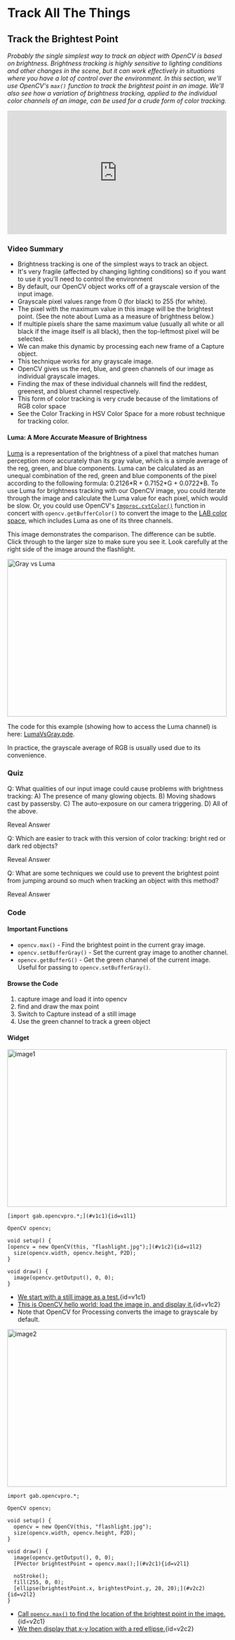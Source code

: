 # Track All The Things

## Track the Brightest Point

_Probably the single simplest way to track an object with OpenCV is based on brightness. Brightness tracking is highly sensitive to lighting conditions and other changes in the scene, but it can work effectively in situations where you have a lot of control over the environment. In this section, we'll use OpenCV's <code>max()</code> function to track the brightest point in an image. We'll also see how a variation of brightness tracking, applied to the individual color channels of an image, can be used for a crude form of color tracking._

<iframe src="http://player.vimeo.com/video/69813654" width="500" height="281" frameborder="0" webkitAllowFullScreen mozallowfullscreen allowFullScreen></iframe>

### Video Summary

* Brightness tracking is one of the simplest ways to track an object.
* It's very fragile (affected by changing lighting conditions) so if you want to use it you'll need to control the environment
* By default, our OpenCV object works off of a grayscale version of the input image.
* Grayscale pixel values range from 0 (for black) to 255 (for white).
* The pixel with the maximum value in this image will be the brightest point. (See the note about Luma as a measure of brightness below.)
* If multiple pixels share the same maximum value (usually all white or all black if the image itself is all black), then the top-leftmost pixel will be selected.
* We can make this dynamic by processing each new frame of a Capture object.
* This technique works for any grayscale image.
* OpenCV gives us the red, blue, and green channels of our image as individual grayscale images.
* Finding the max of these individual channels will find the reddest, greenest, and bluest channel respectively.
* This form of color tracking is very crude because of the limitations of RGB color space
* See the Color Tracking in HSV Color Space for a more robust technique for tracking color. 

#### Luma: A More Accurate Measure of Brightness

[Luma](http://en.wikipedia.org/wiki/Luma_%28video%29) is a representation of the brightness of a pixel that matches human perception more accurately than its gray value, which is a simple average of the reg, green, and blue components. Luma can be calculated as an unequal combination of the red, green and blue components of the pixel according to the following formula: 0.2126\*R + 0.7152\*G + 0.0722\*B. To use Luma for brightness tracking with our OpenCV image, you could iterate through the image and calculate the Luma value for each pixel, which would be slow. Or, you could use OpenCV's <code>[Imgproc.cvtColor()](http://docs.opencv.org/java/org/opencv/imgproc/Imgproc.html#cvtColor)</code> function in concert with <code>opencv.getBufferColor()</code> to convert the image to the [LAB color space](https://en.wikipedia.org/wiki/Lab_color_space), which includes Luma as one of its three channels.

This image demonstrates the comparison. The difference can be subtle. Click through to the larger size to make sure you see it. Look carefully at the right side of the image around the flashlight.

<a href="http://www.flickr.com/photos/unavoidablegrain/9228785034/" title="Gray vs Luma by atduskgreg, on Flickr"><img src="http://farm3.staticflickr.com/2829/9228785034_39c665d9e9.jpg" width="500" height="358" alt="Gray vs Luma"></a>

The code for this example (showing how to access the Luma channel) is here: [LumaVsGray.pde](https://github.com/atduskgreg/OpenCVPro/blob/library_rename/examples/LumaVsGray/LumaVsGray.pde).

In practice, the grayscale average of RGB is usually used due to its convenience.

### Quiz

Q: What qualities of our input image could cause problems with brightness tracking: A) The presence of many glowing objects. B) Moving shadows cast by passersby. C) The auto-exposure on our camera triggering. D) All of the above.

<p class="pop btn" href="#" rel="popover" title="Answer"
data-content="D, all of the above.">Reveal Answer</p>

Q: Which are easier to track with this version of color tracking: bright red or dark red objects?

<p class="pop btn" href="#" rel="popover" title="Answer"
data-content="Light red. Dark red objects will converge with the shadows in the scene where R, G, and B components are all near 0.">Reveal Answer</p>

Q: What are some techniques we could use to prevent the brightest point from jumping around so much when tracking an object with this method?

<p class="pop btn" href="#" rel="popover" title="Answer"
data-content="1) Lerp the x- and y-components of the brightest point between sequential frames. 2) Blur the image before finding the max to smooth over small differences between values. 3) Filter out large jumps in the position of the point, as they're probably due to glitches rather than the continuous motion of the tracked object.">Reveal Answer</p>

### Code

#### Important Functions

* <code>opencv.max()</code> - Find the brightest point in the current gray image.
* <code>opencv.setBufferGray()</code> - Set the current gray image to another channel.
* <code>opencv.getBufferG()</code> - Get the green channel of the current image. Useful for passing to <code>opencv.setBufferGray()</code>.

#### Browse the Code

1. capture image and load it into opencv
2. find and draw the max point
3. Switch to Capture instead of a still image
4. Use the green channel to track a green object

#### Widget

<!--START WIDGET-->

<a href="http://www.flickr.com/photos/unavoidablegrain/9225754686/" title="image1 by atduskgreg, on Flickr"><img src="http://farm4.staticflickr.com/3760/9225754686_8cb205c73d.jpg" width="500" height="358" alt="image1"></a>

<!--COLBREAK-->

	[import gab.opencvpro.*;](#v1c1){id=v1l1}

	OpenCV opencv;

	void setup() {
	[opencv = new OpenCV(this, "flashlight.jpg");](#v1c2){id=v1l2} 
	  size(opencv.width, opencv.height, P2D);
	}

	void draw() {
	  image(opencv.getOutput(), 0, 0); 
	}

<!--COLBREAK-->

* [We start with a still image as a test.](#v1l1){id=v1c1}
* [This is OpenCV hello world: load the image in, and display it.](#v1l2){id=v1c2}
* Note that OpenCV for Processing converts the image to grayscale by default.

<!--SLIDEBREAK-->

<a href="http://www.flickr.com/photos/unavoidablegrain/9225754450/" title="image2 by atduskgreg, on Flickr"><img src="http://farm6.staticflickr.com/5491/9225754450_a8780f2c74.jpg" width="500" height="358" alt="image2"></a>

<!--COLBREAK-->

	import gab.opencvpro.*;

	OpenCV opencv;

	void setup() {
	  opencv = new OpenCV(this, "flashlight.jpg");  
	  size(opencv.width, opencv.height, P2D);
	}

	void draw() {
	  image(opencv.getOutput(), 0, 0); 
	  [PVector brightestPoint = opencv.max();](#v2c1){id=v2l1}
			  
	  noStroke();
	  fill(255, 0, 0);
	  [ellipse(brightestPoint.x, brightestPoint.y, 20, 20);](#v2c2){id=v2l2}
	}

<!--COLBREAK-->

* [Call <code>opencv.max()</code> to find the location of the brightest point in the image.](#v2l1){id=v2c1}
* [We then display that x-y location with a red ellipse.](#v2l2){id=v2c2}

<!--END WIDGET-->
